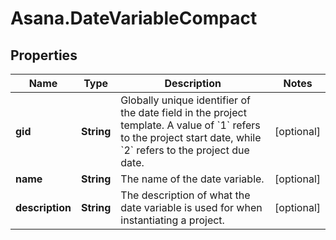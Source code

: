 # Asana.DateVariableCompact

## Properties
Name | Type | Description | Notes
------------ | ------------- | ------------- | -------------
**gid** | **String** | Globally unique identifier of the date field in the project template. A value of &#x60;1&#x60; refers to the project start date, while &#x60;2&#x60; refers to the project due date. | [optional] 
**name** | **String** | The name of the date variable. | [optional] 
**description** | **String** | The description of what the date variable is used for when instantiating a project. | [optional] 
